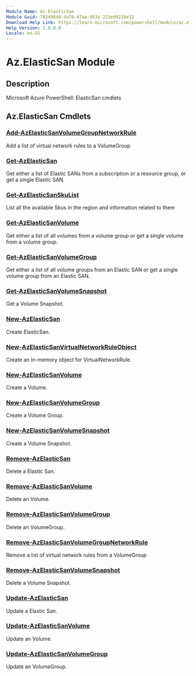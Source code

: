```yaml
---
Module Name: Az.ElasticSan
Module Guid: 78249844-da76-47aa-953a-223e08218e12
Download Help Link: https://learn.microsoft.com/powershell/module/az.elasticsan
Help Version: 1.0.0.0
Locale: en-US
---
```


# Az.ElasticSan Module
## Description
Microsoft Azure PowerShell: ElasticSan cmdlets

## Az.ElasticSan Cmdlets
### [Add-AzElasticSanVolumeGroupNetworkRule](Add-AzElasticSanVolumeGroupNetworkRule.md)
Add a list of virtual network rules to a VolumeGroup

### [Get-AzElasticSan](Get-AzElasticSan.md)
Get either a list of Elastic SANs from a subscription or a resource group, or get a single Elastic SAN.

### [Get-AzElasticSanSkuList](Get-AzElasticSanSkuList.md)
List all the available Skus in the region and information related to them

### [Get-AzElasticSanVolume](Get-AzElasticSanVolume.md)
Get either a list of all volumes from a volume group or get a single volume from a volume group.

### [Get-AzElasticSanVolumeGroup](Get-AzElasticSanVolumeGroup.md)
Get either a list of all volume groups from an Elastic SAN or get a single volume group from an Elastic SAN.

### [Get-AzElasticSanVolumeSnapshot](Get-AzElasticSanVolumeSnapshot.md)
Get a Volume Snapshot.

### [New-AzElasticSan](New-AzElasticSan.md)
Create ElasticSan.

### [New-AzElasticSanVirtualNetworkRuleObject](New-AzElasticSanVirtualNetworkRuleObject.md)
Create an in-memory object for VirtualNetworkRule.

### [New-AzElasticSanVolume](New-AzElasticSanVolume.md)
Create a Volume.

### [New-AzElasticSanVolumeGroup](New-AzElasticSanVolumeGroup.md)
Create a Volume Group.

### [New-AzElasticSanVolumeSnapshot](New-AzElasticSanVolumeSnapshot.md)
Create a Volume Snapshot.

### [Remove-AzElasticSan](Remove-AzElasticSan.md)
Delete a Elastic San.

### [Remove-AzElasticSanVolume](Remove-AzElasticSanVolume.md)
Delete an Volume.

### [Remove-AzElasticSanVolumeGroup](Remove-AzElasticSanVolumeGroup.md)
Delete an VolumeGroup.

### [Remove-AzElasticSanVolumeGroupNetworkRule](Remove-AzElasticSanVolumeGroupNetworkRule.md)
Remove a list of virtual network rules from a VolumeGroup

### [Remove-AzElasticSanVolumeSnapshot](Remove-AzElasticSanVolumeSnapshot.md)
Delete a Volume Snapshot.

### [Update-AzElasticSan](Update-AzElasticSan.md)
Update a Elastic San.

### [Update-AzElasticSanVolume](Update-AzElasticSanVolume.md)
Update an Volume.

### [Update-AzElasticSanVolumeGroup](Update-AzElasticSanVolumeGroup.md)
Update an VolumeGroup.

